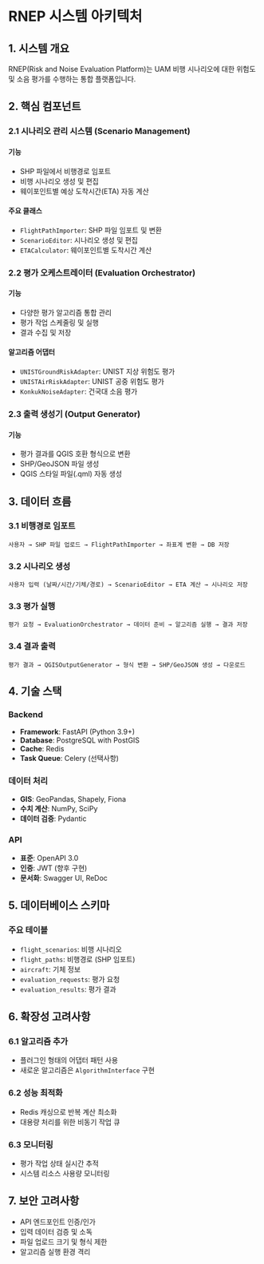 # RNEP 시스템 아키텍처

## 1. 시스템 개요

RNEP(Risk and Noise Evaluation Platform)는 UAM 비행 시나리오에 대한 위험도 및 소음 평가를 수행하는 통합 플랫폼입니다.

## 2. 핵심 컴포넌트

### 2.1 시나리오 관리 시스템 (Scenario Management)

#### 기능
- SHP 파일에서 비행경로 임포트
- 비행 시나리오 생성 및 편집
- 웨이포인트별 예상 도착시간(ETA) 자동 계산

#### 주요 클래스
- `FlightPathImporter`: SHP 파일 임포트 및 변환
- `ScenarioEditor`: 시나리오 생성 및 편집
- `ETACalculator`: 웨이포인트별 도착시간 계산

### 2.2 평가 오케스트레이터 (Evaluation Orchestrator)

#### 기능
- 다양한 평가 알고리즘 통합 관리
- 평가 작업 스케줄링 및 실행
- 결과 수집 및 저장

#### 알고리즘 어댑터
- `UNISTGroundRiskAdapter`: UNIST 지상 위험도 평가
- `UNISTAirRiskAdapter`: UNIST 공중 위험도 평가
- `KonkukNoiseAdapter`: 건국대 소음 평가

### 2.3 출력 생성기 (Output Generator)

#### 기능
- 평가 결과를 QGIS 호환 형식으로 변환
- SHP/GeoJSON 파일 생성
- QGIS 스타일 파일(.qml) 자동 생성

## 3. 데이터 흐름

### 3.1 비행경로 임포트
```
사용자 → SHP 파일 업로드 → FlightPathImporter → 좌표계 변환 → DB 저장
```

### 3.2 시나리오 생성
```
사용자 입력 (날짜/시간/기체/경로) → ScenarioEditor → ETA 계산 → 시나리오 저장
```

### 3.3 평가 실행
```
평가 요청 → EvaluationOrchestrator → 데이터 준비 → 알고리즘 실행 → 결과 저장
```

### 3.4 결과 출력
```
평가 결과 → QGISOutputGenerator → 형식 변환 → SHP/GeoJSON 생성 → 다운로드
```

## 4. 기술 스택

### Backend
- **Framework**: FastAPI (Python 3.9+)
- **Database**: PostgreSQL with PostGIS
- **Cache**: Redis
- **Task Queue**: Celery (선택사항)

### 데이터 처리
- **GIS**: GeoPandas, Shapely, Fiona
- **수치 계산**: NumPy, SciPy
- **데이터 검증**: Pydantic

### API
- **표준**: OpenAPI 3.0
- **인증**: JWT (향후 구현)
- **문서화**: Swagger UI, ReDoc

## 5. 데이터베이스 스키마

### 주요 테이블
- `flight_scenarios`: 비행 시나리오
- `flight_paths`: 비행경로 (SHP 임포트)
- `aircraft`: 기체 정보
- `evaluation_requests`: 평가 요청
- `evaluation_results`: 평가 결과

## 6. 확장성 고려사항

### 6.1 알고리즘 추가
- 플러그인 형태의 어댑터 패턴 사용
- 새로운 알고리즘은 `AlgorithmInterface` 구현

### 6.2 성능 최적화
- Redis 캐싱으로 반복 계산 최소화
- 대용량 처리를 위한 비동기 작업 큐

### 6.3 모니터링
- 평가 작업 상태 실시간 추적
- 시스템 리소스 사용량 모니터링

## 7. 보안 고려사항

- API 엔드포인트 인증/인가
- 입력 데이터 검증 및 소독
- 파일 업로드 크기 및 형식 제한
- 알고리즘 실행 환경 격리